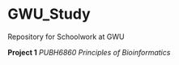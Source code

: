# GWU_Study
Repository for Schoolwork at GWU

**Project 1** _PUBH6860 Principles of Bioinformatics_
